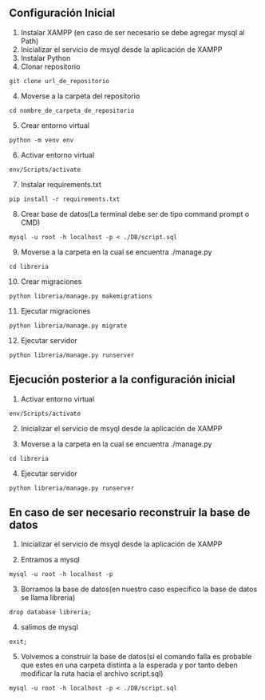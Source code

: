 ## Configuración Inicial
1. Instalar XAMPP (en caso de ser necesario se debe agregar mysql al Path)
2. Inicializar el servicio de msyql desde la aplicación de XAMPP
2. Instalar Python
3. Clonar repositorio

~~~
git clone url_de_repositorio
~~~

4. Moverse a la carpeta del repositorio

~~~
cd nombre_de_carpeta_de_repositorio
~~~

5. Crear entorno virtual
~~~
python -m venv env
~~~

6. Activar entorno virtual

~~~
env/Scripts/activate
~~~

7. Instalar requirements.txt

~~~
pip install -r requirements.txt
~~~

8. Crear base de datos(La terminal debe ser de tipo command prompt o CMD)

~~~
mysql -u root -h localhost -p < ./DB/script.sql
~~~


9. Moverse a la carpeta en la cual se encuentra ./manage.py

~~~
cd libreria
~~~

10. Crear migraciones

~~~
python libreria/manage.py makemigrations
~~~

11. Ejecutar migraciones

~~~
python libreria/manage.py migrate
~~~

12. Ejecutar servidor

~~~
python libreria/manage.py runserver
~~~

## Ejecución posterior a la configuración inicial
1. Activar entorno virtual

~~~
env/Scripts/activate
~~~

2. Inicializar el servicio de msyql desde la aplicación de XAMPP

3. Moverse a la carpeta en la cual se encuentra ./manage.py

~~~
cd libreria
~~~

4. Ejecutar servidor

~~~
python libreria/manage.py runserver
~~~

## En caso de ser necesario reconstruir la base de datos

1. Inicializar el servicio de msyql desde la aplicación de XAMPP

2. Entramos a mysql

~~~
mysql -u root -h localhost -p
~~~

3. Borramos la base de datos(en nuestro caso especifico la base de datos se llama libreria)

~~~
drop database libreria;
~~~

4. salimos de mysql

~~~
exit;
~~~

5. Volvemos a construir la base de datos(si el comando falla es probable que estes en una carpeta distinta a la esperada y por tanto deben modificar la ruta hacia el archivo script.sql)
~~~
mysql -u root -h localhost -p < ./DB/script.sql
~~~
 